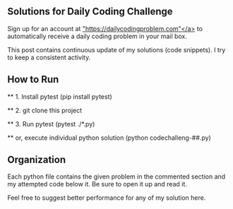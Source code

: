 ## Solutions for Daily Coding Challenge

Sign up for an account at <a href>"https://dailycodingproblem.com"</a> to automatically receive  a daily coding problem in your mail box.


This post contains continuous update of my solutions (code snippets).  I try to keep a consistent activity.  


## How to Run

** 1.  Install pytest (pip install  pytest)

** 2.  git clone this project

** 3.  Run pytest (pytest ./*.py)

**     or, execute individual python solution (python codechalleng-##.py)

## Organization

Each python file contains the given problem in the commented section and my attempted code below it.  Be sure to open it up and read it.  

Feel free to suggest better performance for any of my solution here.
